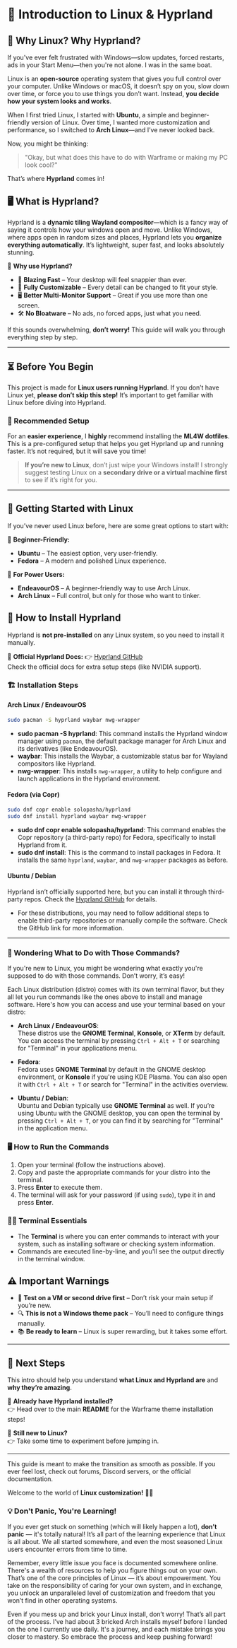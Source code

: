 # 🌿 Introduction to Linux & Hyprland  

## 🚀 Why Linux? Why Hyprland?  

If you've ever felt frustrated with Windows—slow updates, forced restarts, ads in your Start Menu—then you're not alone. I was in the same boat.  

Linux is an **open-source** operating system that gives you full control over your computer. Unlike Windows or macOS, it doesn’t spy on you, slow down over time, or force you to use things you don’t want. Instead, **you decide how your system looks and works**.  

When I first tried Linux, I started with **Ubuntu**, a simple and beginner-friendly version of Linux. Over time, I wanted more customization and performance, so I switched to **Arch Linux**—and I’ve never looked back.  

Now, you might be thinking:  

> "Okay, but what does this have to do with Warframe or making my PC look cool?"  

That’s where **Hyprland** comes in!  

## 🖥️ What is Hyprland?  

Hyprland is a **dynamic tiling Wayland compositor**—which is a fancy way of saying it controls how your windows open and move. Unlike Windows, where apps open in random sizes and places, Hyprland lets you **organize everything automatically**. It’s lightweight, super fast, and looks absolutely stunning.  

🔹 **Why use Hyprland?**  
- 🚀 **Blazing Fast** – Your desktop will feel snappier than ever.  
- 🎨 **Fully Customizable** – Every detail can be changed to fit your style.  
- 🖥️ **Better Multi-Monitor Support** – Great if you use more than one screen.  
- 🛠️ **No Bloatware** – No ads, no forced apps, just what you need.  

If this sounds overwhelming, **don’t worry!** This guide will walk you through everything step by step.  

---

## ⏳ Before You Begin  

This project is made for **Linux users running Hyprland**. If you don’t have Linux yet, **please don’t skip this step!** It’s important to get familiar with Linux before diving into Hyprland.  

### 📌 Recommended Setup  

For an **easier experience**, I **highly** recommend installing the **ML4W dotfiles**. This is a pre-configured setup that helps you get Hyprland up and running faster. It’s not required, but it will save you time!  

> **If you’re new to Linux**, don’t just wipe your Windows install! I strongly suggest testing Linux on a **secondary drive or a virtual machine first** to see if it’s right for you.  

---

## 🏁 Getting Started with Linux  

If you’ve never used Linux before, here are some great options to start with:  

🔹 **Beginner-Friendly:**  
- **Ubuntu** – The easiest option, very user-friendly.  
- **Fedora** – A modern and polished Linux experience.  

🔹 **For Power Users:**  
- **EndeavourOS** – A beginner-friendly way to use Arch Linux.  
- **Arch Linux** – Full control, but only for those who want to tinker.  

## 🔧 How to Install Hyprland  

Hyprland is **not pre-installed** on any Linux system, so you need to install it manually.  

📌 **Official Hyprland Docs:** 👉 [Hyprland GitHub](https://github.com/hyprwm/Hyprland)  
Check the official docs for extra setup steps (like NVIDIA support).  

### 🏗️ Installation Steps  

#### Arch Linux / EndeavourOS  

```bash
sudo pacman -S hyprland waybar nwg-wrapper
```

- **sudo pacman -S hyprland**: This command installs the Hyprland window manager using `pacman`, the default package manager for Arch Linux and its derivatives (like EndeavourOS).  
- **waybar**: This installs the Waybar, a customizable status bar for Wayland compositors like Hyprland.  
- **nwg-wrapper**: This installs `nwg-wrapper`, a utility to help configure and launch applications in the Hyprland environment.  

#### Fedora (via Copr)  

```bash
sudo dnf copr enable solopasha/hyprland  
sudo dnf install hyprland waybar nwg-wrapper
```

- **sudo dnf copr enable solopasha/hyprland**: This command enables the Copr repository (a third-party repo) for Fedora, specifically to install Hyprland from it.  
- **sudo dnf install**: This is the command to install packages in Fedora. It installs the same `hyprland`, `waybar`, and `nwg-wrapper` packages as before.  

#### Ubuntu / Debian 

Hyprland isn’t officially supported here, but you can install it through third-party repos. Check the [Hyprland GitHub](https://github.com/hyprwm/Hyprland) for details.  
- For these distributions, you may need to follow additional steps to enable third-party repositories or manually compile the software. Check the GitHub link for more information.

---

### 🤔 Wondering What to Do with Those Commands?  

If you're new to Linux, you might be wondering what exactly you're supposed to do with those commands. Don’t worry, it’s easy!  

Each Linux distribution (distro) comes with its own terminal flavor, but they all let you run commands like the ones above to install and manage software. Here's how you can access and use your terminal based on your distro:

- **Arch Linux / EndeavourOS**:  
  These distros use the **GNOME Terminal**, **Konsole**, or **XTerm** by default. You can access the terminal by pressing `Ctrl + Alt + T` or searching for "Terminal" in your applications menu.

- **Fedora**:  
  Fedora uses **GNOME Terminal** by default in the GNOME desktop environment, or **Konsole** if you're using KDE Plasma. You can also open it with `Ctrl + Alt + T` or search for "Terminal" in the activities overview.

- **Ubuntu / Debian**:  
  Ubuntu and Debian typically use **GNOME Terminal** as well. If you’re using Ubuntu with the GNOME desktop, you can open the terminal by pressing `Ctrl + Alt + T`, or you can find it by searching for "Terminal" in the application menu.

### 🖥️ How to Run the Commands  

1. Open your terminal (follow the instructions above).
2. Copy and paste the appropriate commands for your distro into the terminal.
3. Press **Enter** to execute them.
4. The terminal will ask for your password (if using `sudo`), type it in and press **Enter**.

### 👨‍💻 Terminal Essentials  

- The **Terminal** is where you can enter commands to interact with your system, such as installing software or checking system information.
- Commands are executed line-by-line, and you'll see the output directly in the terminal window.

## ⚠️ Important Warnings  

- 🛑 **Test on a VM or second drive first** – Don’t risk your main setup if you’re new.  
- 🔍 **This is not a Windows theme pack** – You’ll need to configure things manually.  
- 📚 **Be ready to learn** – Linux is super rewarding, but it takes some effort.  

---

## 🎉 Next Steps  

This intro should help you understand **what Linux and Hyprland are** and **why they’re amazing**.  

🔹 **Already have Hyprland installed?**  
👉 Head over to the main **README** for the Warframe theme installation steps!  

🔹 **Still new to Linux?**  
👉 Take some time to experiment before jumping in.  

---

This guide is meant to make the transition as smooth as possible. If you ever feel lost, check out forums, Discord servers, or the official documentation.  

Welcome to the world of **Linux customization!** 🚀🎨

### 💡 Don't Panic, You're Learning!

If you ever get stuck on something (which will likely happen a lot), **don’t panic** — it's totally natural! It’s all part of the learning experience that Linux is all about. We all started somewhere, and even the most seasoned Linux users encounter errors from time to time.

Remember, every little issue you face is documented somewhere online. There's a wealth of resources to help you figure things out on your own. That’s one of the core principles of Linux — it’s about empowerment. You take on the responsibility of caring for your own system, and in exchange, you unlock an unparalleled level of customization and freedom that you won’t find in other operating systems.

Even if you mess up and brick your Linux install, don’t worry! That’s all part of the process. I’ve had about 3 bricked Arch installs myself before I landed on the one I currently use daily. It's a journey, and each mistake brings you closer to mastery. So embrace the process and keep pushing forward!

